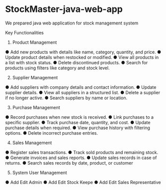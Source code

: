 # StockMaster-java-web-app
We prepared java web application for stock management system

 Key Functionalities
1. Product Management
 
● Add new products with details like name, category, quantity, and price. 
● Update product details when restocked or modified. 
● View all products in a list with stock status. 
● Delete discontinued products. 
● Search for products using filters like category and stock level. 

2. Supplier Management
 
● Add suppliers with company details and contact information. 
● Update supplier details. 
● View all suppliers in a structured list. 
● Delete a supplier if no longer active. 
● Search suppliers by name or location.

3. Purchase Management
 
● Record purchases when new stock is received. 
● Link purchases to a specific supplier. 
● Track purchase date, quantity, and cost. 
● Update purchase details when required. 
● View purchase history with filtering options. 
● Delete incorrect purchase entries. 

4. Sales Management
 
● Register sales transactions. 
● Track sold products and remaining stock. 
● Generate invoices and sales reports. 
● Update sales records in case of returns. 
● Search sales records by date, product, or customer

5. System User Management

● Add Edit Admin 
● Add Edit Stock Keepe 
● Add Edit Sales Representative
